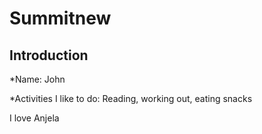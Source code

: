 # Summitnew

## Introduction

*Name: John


*Activities I like to do: Reading, working out, eating snacks

I love Anjela
